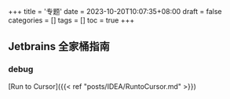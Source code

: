 +++
title = '专题'
date = 2023-10-20T10:07:35+08:00
draft = false
categories = []
tags = []
toc = true
+++

## Jetbrains 全家桶指南

### debug

[Run to Cursor]({{< ref "posts/IDEA/RuntoCursor.md" >}})


